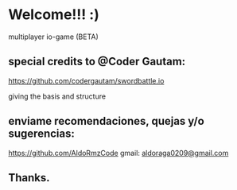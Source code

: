# Welcome!!! :)

multiplayer io-game (BETA)

## special credits to @Coder Gautam:
https://github.com/codergautam/swordbattle.io

giving the basis and structure

## enviame recomendaciones, quejas y/o sugerencias:
https://github.com/AldoRmzCode
gmail: aldoraga0209@gmail.com

## Thanks.
